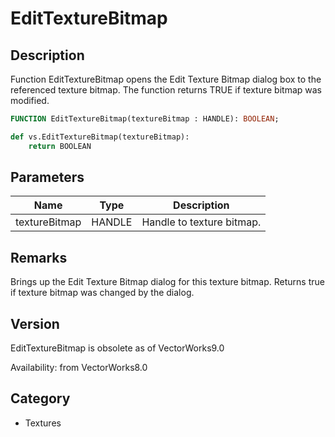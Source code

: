 # EditTextureBitmap

## Description
Function EditTextureBitmap opens the Edit Texture Bitmap dialog box to the referenced texture bitmap.  The function returns TRUE if texture bitmap was modified.

```pascal
FUNCTION EditTextureBitmap(textureBitmap : HANDLE): BOOLEAN;
```

```python
def vs.EditTextureBitmap(textureBitmap):
    return BOOLEAN
```

## Parameters
|Name|Type|Description|
|---|---|---|
|textureBitmap|HANDLE|Handle to texture bitmap.|

## Remarks
Brings up the Edit Texture Bitmap dialog for this texture bitmap.  Returns true if texture bitmap was changed by the dialog.

## Version
EditTextureBitmap is obsolete as of VectorWorks9.0<P>


Availability: from VectorWorks8.0

## Category
* Textures

